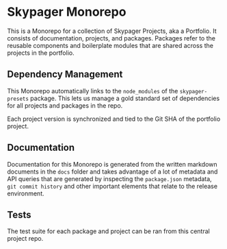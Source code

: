 # Skypager Monorepo

This is a Monorepo for a collection of Skypager Projects,
aka a Portfolio.  It consists of documentation, projects,
and packages.  Packages refer to the reusable components and
boilerplate modules that are shared across the projects in
the portfolio.

## Dependency Management

This Monorepo automatically links to the `node_modules` of
the `skypager-presets` package.  This lets us manage a gold
standard set of dependencies for all projects and packages
in the repo.  

Each project version is synchronized and tied to the Git SHA
of the portfolio project.

## Documentation

Documentation for this Monorepo is generated from the
written markdown documents in the `docs` folder and takes
advantage of a lot of metadata and API queries that are
generated by inspecting the `package.json` metadata, `git
commit history` and other important elements that relate to
the release environment.

## Tests

The test suite for each package and project can be ran from
this central project repo.
